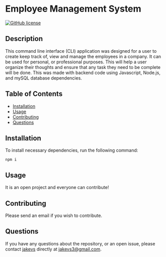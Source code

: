 # Employee Management System

[![GitHub license](https://img.shields.io/badge/CLI-mySQL-blue.svg)](https://github.com/jakevs/https://jakevs.github.io/employeemanagementsystem/)

## Description

This command line interface (CLI) application was designed for a user to create keep track of, view and manage the employees in a company. It can be used for personal, or professional purposes. This will help a user organize their thoughts and ensure that any task they need to be complete will be done. This was made with backend code using Javascript, Node.js, and mySQL database dependencies.

## Table of Contents

- [Installation](#installation)
- [Usage](#usage)
- [Contributing](#contributing)
- [Questions](#questions)

## Installation

To install necessary dependencies, run the following command:

```
npm i
```

## Usage

It is an open project and everyone can contribute!

## Contributing

Please send an email if you wish to contribute.

## Questions

If you have any questions about the repository, or an open issue, please contact [jakevs](https://github.com/jakevs/) directly at jakevs3@gmail.com.

